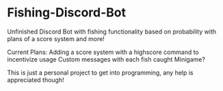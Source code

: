 # Fishing-Discord-Bot
Unfinished Discord Bot with fishing functionality based on probability with plans of a score system and more!


Current Plans:
Adding a score system with a highscore command to incentivize usage
Custom messages with each fish caught
Minigame?


This is just a personal project to get into programming, any help is appreciated though!

